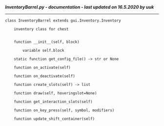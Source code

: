 ***InventoryBarrel.py - documentation - last updated on 16.5.2020 by uuk***
___

    class InventoryBarrel extends gui.Inventory.Inventory
        
        inventory class for chest


        function __init__(self, block)

            variable self.block

        static function get_config_file() -> str or None

        function on_activate(self)

        function on_deactivate(self)

        function create_slots(self) -> list

        function draw(self, hoveringslot=None)

        function get_interaction_slots(self)

        function on_key_press(self, symbol, modifiers)

        function update_shift_container(self)
